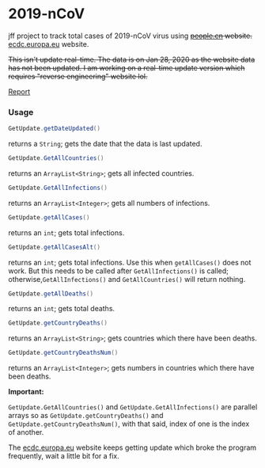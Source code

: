 # 2019-nCoV

jff project to track total cases of 2019-nCoV virus using ~~[people.cn](http://health.people.com.cn/GB/26466/431463/431576/index.html) website.~~ [ecdc.europa.eu](https://www.ecdc.europa.eu/en/geographical-distribution-2019-ncov-cases) website.

~~This isn't update real-time. The data is on Jan 28, 2020 as the website data has not been updated. I am working on a real-time update version which requires "reverse engineering" website lol.~~

[Report](https://docs.google.com/spreadsheets/d/1Oy1698DsQMpfFc1v8mmHq_1QKkcUtrB9ZS5fiDHAl_M/edit?usp=sharing)

### Usage

```java
GetUpdate.getDateUpdated()

```

returns a ```String```; gets the date that the data is last updated.

```java
GetUpdate.GetAllCountries()

```

returns an ```ArrayList<String>```; gets all infected countries.

```java
GetUpdate.GetAllInfections()

```

returns an ```ArrayList<Integer>```; gets all numbers of infections.

```java
GetUpdate.getAllCases()

```

returns an ```int```; gets total infections.

```java
GetUpdate.getAllCasesAlt()

```

returns an ```int```; gets total infections. Use this when ```getAllCases()``` does not work. But this needs to be called after ```GetAllInfections()``` is called; otherwise,```GetAllInfections()``` and ```GetAllCountries()``` will return nothing.

```java
GetUpdate.getAllDeaths()

```

returns an ```int```; gets total deaths.

```java
GetUpdate.getCountryDeaths()

```

returns an ```ArrayList<String>```; gets countries which there have been deaths.

```java
GetUpdate.getCountryDeathsNum()

```

returns an ```ArrayList<Integer>```; gets numbers in countries which there have been deaths.

**Important:**

```GetUpdate.GetAllCountries()``` and ```GetUpdate.GetAllInfections()``` are parallel arrays so as ```GetUpdate.getCountryDeaths()``` and ```GetUpdate.getCountryDeathsNum()```, with that said, index of one is the index of another.

The [ecdc.europa.eu](https://www.ecdc.europa.eu/en/geographical-distribution-2019-ncov-cases) website keeps getting update which broke the program frequently, wait a little bit for a fix.
